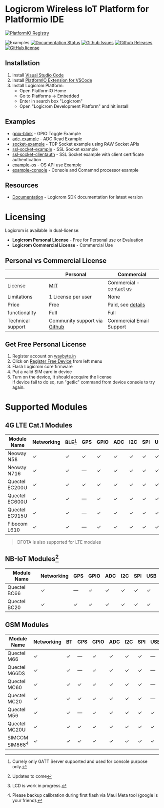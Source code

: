 # Logicrom Wireless IoT Platform for Platformio IDE

[![PlatformIO Registry](https://badges.registry.platformio.org/packages/waybyte/platform/logicrom.svg)](https://registry.platformio.org/platforms/waybyte/logicrom)

![Examples](https://github.com/waybyte/platform-logicrom/workflows/Examples/badge.svg)
[![Documentation Status](https://readthedocs.org/projects/logicromsdk/badge/?version=latest)](https://docs.logicrom.com)
[![Github Issues](https://img.shields.io/github/issues/waybyte/platform-logicrom.svg)](http://github.com/waybyte/platform-logicrom/issues)
[![Github Releases](https://img.shields.io/github/release/waybyte/platform-logicrom.svg)](https://github.com/waybyte/platform-logicrom/releases)
[![GitHub license](https://img.shields.io/badge/license-MIT-blue.svg)](https://github.com/waybyte/platform-logicrom/blob/master/LICENSE)

## Installation

1. Install [Visual Studio Code](https://code.visualstudio.com/)
2. Install [PlatformIO Extension for VSCode](https://platformio.org/platformio-ide)
3. Install Logicrom Platform:
	* Open PlatformIO Home
	* Go to Platforms -> Embedded
	* Enter in search box "Logicrom"
	* Open "Logicrom Development Platform" and hit install

## Examples

* [gpio-blink](https://github.com/waybyte/platform-logicrom/tree/master/examples/gpio-blink) - GPIO Toggle Example
* [adc-example](https://github.com/waybyte/platform-logicrom/tree/master/examples/adc-example) - ADC Read Example
* [socket-example](https://github.com/waybyte/platform-logicrom/tree/master/examples/socket-example) - TCP Socket example using RAW Socket APIs
* [ssl-socket-example](https://github.com/waybyte/platform-logicrom/tree/master/examples/ssl-socket-example) - SSL Socket example
* [ssl-socket-clientauth](https://github.com/waybyte/platform-logicrom/tree/master/examples/ssl-socket-clientauth) - SSL Socket example with client certificate authentication
* [example-os](https://github.com/waybyte/example-os) - OS API use Example
* [example-console](https://github.com/waybyte/example-console) - Console and Comamnd processor example


## Resources

* [Documentation](https://docs.logicrom.com) - Logicrom SDK documentation for latest version


# Licensing

Logicrom is available in dual-license:

- **Logicrom Personal License** - Free for Personal use or Evaluation
- **Logicrom Commercial License** - Commercial Use


## Personal vs Commercial License

|              |  Personal |  Commercial  |
| -------------| ------------------ | -------------------- |
| License | [MIT](https://github.com/waybyte/platform-logicrom/blob/master/LICENSE) | Commercial - [contact us](https://waybyte.in/contact) |
| Limitations | 1 License per user | None  |
| Price  | Free | Paid, see [details](https://waybyte.in/pricing) |
| functionality  | Full | Full |
| Technical support  | Community support via [Github](https://github.com/orgs/waybyte/discussions) | Commercial Email Support |

## Get Free Personal License

1) Register account on [waybyte.in](https://waybyte.in/register)
2) Click on [Register Free Device](https://waybyte.in/devices/register) from left menu
3) Flash Logicrom core firmware
4) Put a valid SIM card in device
5) Turn on the device, It should accquire the license\
   If device fail to do so, run "getlic" command from device console to try again.

# Supported Modules
## 4G LTE Cat.1 Modules

| Module Name  | Networking | BLE[^1] | GPS | GPIO | ADC | I2C | SPI | USB | LCD | Camera |
|--------------|------------|---------|-----|------|-----|-----|-----|-----|-----|--------|
| Neoway N58  | &check; | &check; | &check; | &check; | &check; | &check; | &check; | &check; | &check; | &cross; |
| Neoway N716 | &check; | &check; | &#8212; | &check; | &check; | &check; | &check; | &check; | &check; | &cross; |
| Quectel EC200U | &check; | &check; | &check; | &check; | &check; | &check; | &check; | &check; | &check; | &cross; |
| Quectel EC600U | &check; | &check; | &#8212; | &check; | &check; | &check; | &check; | &check; | &check; | &cross; |
| Quectel EG915U  | &check; | &check; | &#8212; | &check; | &check; | &check; | &check; | &check; | &check; | &cross; |
| Fibocom L610  | &check; | &check; | &#8212; | &check; | &check; | &check; | &check; | &check; | &check; | &cross; |

> DFOTA is also supported for LTE modules

## NB-IoT Modules[^2]

| Module Name  | Networking | GPS | GPIO | ADC | I2C | SPI | USB |
|--------------|------------|-----|------|-----|-----|-----|-----|
| Quectel BC66 | &check; | &#8212; | &check; | &check; | &check; | &check; | &check; |
| Quectel BC20 | &check; | &check; | &check; | &check; | &check; | &check; | &check; |

## GSM Modules

| Module Name  | Networking | BT | GPS | GPIO | ADC | I2C | SPI | USB | LCD[^3] |
|--------------|------------|----|-----|------|-----|-----|-----|-----|---------|
| Quectel M66  | &check; | &check; | &#8212; | &check; | &check; | &check; | &check; | &#8212; | &cross; |
| Quectel M66DS| &check; | &check; | &#8212; | &check; | &check; | &check; | &check; | &#8212; | &cross; |
| Quectel MC60 | &check; | &check; | &check; | &check; | &check; | &check; | &check; | &#8212; | &cross; |
| Quectel MC20 | &check; | &check; | &check; | &check; | &check; | &check; | &check; | &#8212; | &cross; |
| Quectel M56| &check; | &check; | &#8212; | &check; | &check; | &check; | &check; | &check; | &cross; |
| Quectel MC20U| &check; | &check; | &check; | &check; | &check; | &check; | &check; | &check; | &cross; |
| SIMCOM SIM868[^4]| &check; | &check; | &check; | &check; | &check; | &check; | &check; | &check; | &cross; |


[^1]: Currely only GATT Server supported and used for console purpose only.

[^2]: Updates to come

[^3]: LCD is work in progress.

[^4]: Please backup calibration during first flash via Maui Meta tool (google is your friend).

